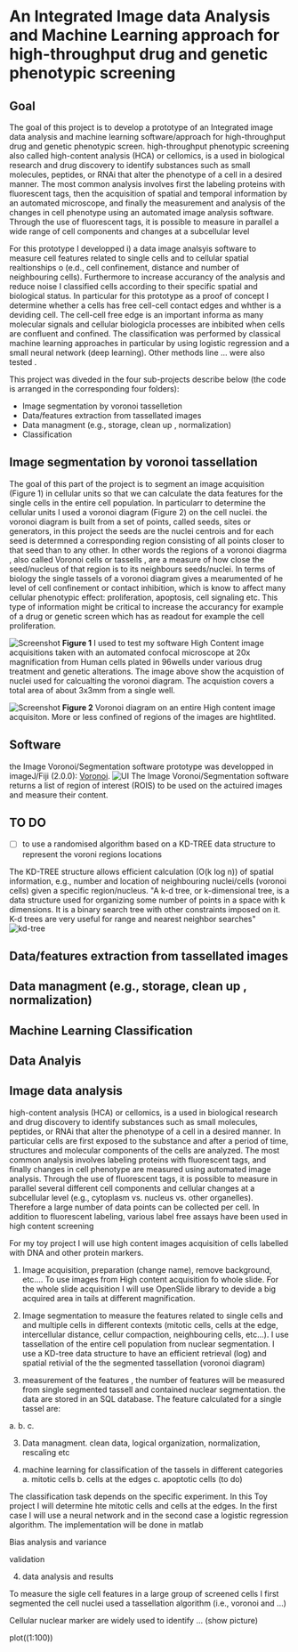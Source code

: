 # An Integrated Image data Analysis and Machine Learning approach for high-throughput drug and genetic phenotypic screening

## Goal
The goal of this project is to develop  a prototype of an  Integrated image data analysis and machine learning  software/approach for high-throughput drug and genetic phenotypic screen. high-throughput phenotypic screening also called  high-content analysis (HCA) or cellomics, is a used in biological research and drug discovery to identify substances such as small molecules, peptides, or RNAi that alter the phenotype of a cell in a desired manner. The most common analysis involves first the labeling proteins with fluorescent tags, then  the acquisition of spatial and temporal  information by an automated microscope, and finally the measurement and analysis of the changes in cell phenotype   using an automated image analysis software. Through the use of fluorescent tags, it is possible to measure in parallel a wide range of cell components and  changes at a subcellular level 

For this prototype I  developped i) a  data image analsyis software to measure cell features related to  single cells and to cellular spatial realtionships o (e.d., cell confinement, distance and number of neighbouring cells). Furthermore to increase accurancy of the analysis and reduce noise I classified cells according to their specific spatial and biological status. In particular for this prototype as a proof of concept I determine whether a cells has free cell-cell contact edges and whther is a deviding cell. The cell-cell free edge is an important informa as many molecular signals and cellular biologicla processes are inbibited when cells are confluent and confined. The classification was performed by classical machine learning approaches in particular by using logistic regression and a small neural network (deep learning). Other methods line ... were also tested .

This project was diveded in the four sub-projects describe below (the code is arranged in the corresponding four folders): 

- Image segmentation by voronoi tasselletion  
- Data/features extraction from  tassellated images
- Data managment (e.g., storage, clean up , normalization)
- Classification 


## Image segmentation by voronoi tassellation

The goal of this part of the project is to segment an image acquisition (Figure 1) in cellular units so that we can calculate the data features for the single cells in the entire cell population. In particularr to determine the cellular units I used a voronoi diagram (Figure 2) on the cell nuclei.  the voronoi diagram is built from a set of points, called seeds, sites or generators, in this project the seeds are the nuclei centrois and for each seed is determned  a corresponding region consisting of all points closer to that seed than to any other. In other words the  regions of a voronoi diagrma , also called Voronoi cells or tassells , are a measure of how close the seed/nucleus of that region is to its neighbours seeds/nuclei. In terms of biology the single tassels of a voronoi diagram gives a mearumented of he level of cell confinement or contact inhibition, which is know to affect many cellular phenotypic effect: proliferation, apoptosis, cell signaling etc. This type of information might be critical to increase the accurancy for example of a drug or genetic screen which has as readout for example the cell proliferation. 


![Screenshot](IMG/HCI_example2.png)
**Figure 1**
I used  to test my software High Content image acquisitions taken with an automated confocal microscope at 20x magnification from Human cells plated in 96wells under various drug treatment and genetic alterations. The image above show the acquistion of nuclei used for calcualting the voronoi diagram. The acquistion covers a total area of about 3x3mm from a single well. 


![Screenshot](/IMG/voronoi_5.png)
**Figure 2** Voronoi diagram on an entire High content image acquisiton. More or less confined of regions of the images are hightlited. 


## Software
the Image Voronoi/Segmentation software prototype was developped in imageJ/Fiji (2.0.0):
[Voronoi](./Voronoi).
![UI](./IMG/voronoi_imagej_UI.png)
The Image Voronoi/Segmentation software returns a list of region of interest (ROIS) to be used on the actuired images and measure their content. 

## TO DO
- [ ] to use a randomised algorithm based on a KD-TREE data structure to represent the voroni regions locations

The KD-TREE structure  allows efficient calculation (O(k log n)) of spatial information, e.g., number and location of neighbouring nuclei/cells (voronoi cells) given a specific region/nucleus. "A k-d tree, or k-dimensional tree, is a data structure used for organizing some number of points in a space with k dimensions. It is a binary search tree with other constraints imposed on it. K-d trees are very useful for range and nearest neighbor searches"
![kd-tree](/IMG/kd_tree.png)






## Data/features extraction from  tassellated images

## Data managment (e.g., storage, clean up , normalization)

## Machine Learning Classification

## Data Analyis


## Image data analysis

high-content analysis (HCA) or cellomics, is a used in biological research and drug discovery to identify substances such as small molecules, peptides, or RNAi that alter the phenotype of a cell in a desired manner. In particular cells are first exposed to  the substance  and after a period of time, structures and molecular components of the cells are analyzed. The most common analysis involves labeling proteins with fluorescent tags, and finally changes in cell phenotype are measured using automated image analysis. Through the use of fluorescent tags, it is possible to measure in parallel several different cell components and cellular changes at a subcellular level (e.g., cytoplasm vs. nucleus vs. other organelles). Therefore a large number of data points can be collected per cell. In addition to fluorescent labeling, various label free assays have been used in high content screening


For my toy project I will use high content images acquisition of cells labelled with DNA and other protein markers.  
1. Image acquisition, preparation (change name), remove background, etc.... To use images from High content acquisition fo whole slide.
   For the whole slide acquisition I will use OpenSlide library to devide a big acquired area in tails at different magnification.
   


2. Image segmentation to measure the features related to single cells and and multiple cells in different contexts (mitotic cells, cells at the edge, intercellular distance, cellur compaction, neighbouring cells, etc...). I use tassellation of the entire cell population from nuclear segmentation. I use a KD-tree data structure to have an efficient retrieval (log) and spatial retivial of the  the segmented tassellation (voronoi diagram)  

3. measurement of the features , the number of features will be measured from single segmented tassell and contained nuclear segmentation. the data are stored in an SQL database. The feature calculated for a single tassel are:

a. 
b.
c. 


3. Data managment.  clean data, logical organization,  normalization, rescaling  etc

4. machine learning for classification of the tassels in different categories
a. mitotic cells 
b. cells at the edges
c. apoptotic cells  (to do)

The classification task depends on the specific experiment. In this Toy project I will determine hte mitotic cells and cells at the edges. In the first case I will use a neural network and in the second case a logistic regression algorithm. 
The implementation will be done in matlab 

Bias analysis and variance 

validation

4. data analysis and results







To measure the sigle cell features in a large group of screened cells I first segmented the cell nuclei used a tassellation algorithm (i.e., voronoi and ...)

Cellular nuclear marker are widely used to identify ... (show picture)







plot((1:100))
